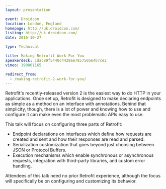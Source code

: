 ```yaml
---
layout: presentation

event: Droidcon
location: London, England
homepage: http://uk.droidcon.com/
listing: http://uk.droidcon.com/
date: 2016-10-27

type: Technical

title: Making Retrofit Work For You
speakerdeck: cdac89f5440c4429ae785750564b7ce2
vimeo: 190861165

redirect_from:
  - /making-retrofit-2-work-for-you/
---
```


Retrofit's recently-released version 2 is the easiest way to do HTTP in your applications. Once set up, Retrofit is designed to make declaring endpoints as simple as a method on an interface with annotations. Behind that simplicity, though, there is a lot of power and knowing how to use and configure it can make even the most problematic APIs easy to use.

This talk will focus on configuring three parts of Retrofit:

* Endpoint declarations on interfaces which define how requests are created and sent and how their responses are read and parsed.
* Serialization customization that goes beyond just choosing between JSON or Protocol Buffers.
* Execution mechanisms which enable synchronous or asynchronous requests, integration with third-party libraries, and custom error handling.

Attendees of this talk need no prior Retrofit experience, although the focus will specifically be on configuring and customizing its behavior.

